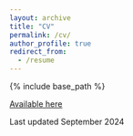 ```yaml
---
layout: archive
title: "CV"
permalink: /cv/
author_profile: true
redirect_from:
  - /resume
---
```


{% include base_path %}

[Available here](http://sam-houskeeper.github.io/files/Houskeeper_CV.pdf)

Last updated September 2024
